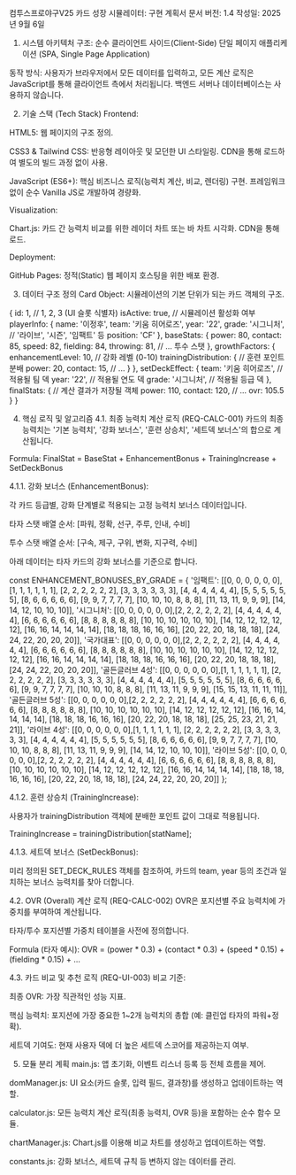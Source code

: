컴투스프로야구V25 카드 성장 시뮬레이터: 구현 계획서
문서 버전: 1.4
작성일: 2025년 9월 6일

1. 시스템 아키텍처
구조: 순수 클라이언트 사이드(Client-Side) 단일 페이지 애플리케이션 (SPA, Single Page Application)

동작 방식: 사용자가 브라우저에서 모든 데이터를 입력하고, 모든 계산 로직은 JavaScript를 통해 클라이언트 측에서 처리됩니다. 백엔드 서버나 데이터베이스는 사용하지 않습니다.

2. 기술 스택 (Tech Stack)
Frontend:

HTML5: 웹 페이지의 구조 정의.

CSS3 & Tailwind CSS: 반응형 레이아웃 및 모던한 UI 스타일링. CDN을 통해 로드하여 별도의 빌드 과정 없이 사용.

JavaScript (ES6+): 핵심 비즈니스 로직(능력치 계산, 비교, 렌더링) 구현. 프레임워크 없이 순수 Vanilla JS로 개발하여 경량화.

Visualization:

Chart.js: 카드 간 능력치 비교를 위한 레이더 차트 또는 바 차트 시각화. CDN을 통해 로드.

Deployment:

GitHub Pages: 정적(Static) 웹 페이지 호스팅을 위한 배포 환경.

3. 데이터 구조 정의
Card Object: 시뮬레이션의 기본 단위가 되는 카드 객체의 구조.

{
  id: 1, // 1, 2, 3 (UI 슬롯 식별자)
  isActive: true, // 시뮬레이션 활성화 여부
  playerInfo: {
    name: '이정후',
    team: '키움 히어로즈',
    year: '22',
    grade: '시그니처', // '라이브', '시즌', '임팩트' 등
    position: 'CF'
  },
  baseStats: {
    power: 80,
    contact: 85,
    speed: 82,
    fielding: 84,
    throwing: 81,
    // ... 투수 스탯
  },
  growthFactors: {
    enhancementLevel: 10, // 강화 레벨 (0-10)
    trainingDistribution: { // 훈련 포인트 분배
      power: 20,
      contact: 15,
      // ...
    }
  },
  setDeckEffect: {
    team: '키움 히어로즈', // 적용될 팀 덱
    year: '22', // 적용될 연도 덱
    grade: '시그니처', // 적용될 등급 덱
  },
  finalStats: { // 계산 결과가 저장될 객체
    power: 110,
    contact: 120,
    // ...
    ovr: 105.5
  }
}

4. 핵심 로직 및 알고리즘
4.1. 최종 능력치 계산 로직 (REQ-CALC-001)
카드의 최종 능력치는 '기본 능력치', '강화 보너스', '훈련 상승치', '세트덱 보너스'의 합으로 계산됩니다.

Formula:
FinalStat = BaseStat + EnhancementBonus + TrainingIncrease + SetDeckBonus

4.1.1. 강화 보너스 (EnhancementBonus):

각 카드 등급별, 강화 단계별로 적용되는 고정 능력치 보너스 데이터입니다.

타자 스탯 배열 순서: [파워, 정확, 선구, 주루, 인내, 수비]

투수 스탯 배열 순서: [구속, 제구, 구위, 변화, 지구력, 수비]

아래 데이터는 타자 카드의 강화 보너스를 기준으로 합니다.

const ENHANCEMENT_BONUSES_BY_GRADE = {
    '임팩트': [[0, 0, 0, 0, 0, 0],[1, 1, 1, 1, 1, 1], [2, 2, 2, 2, 2, 2], [3, 3, 3, 3, 3, 3], [4, 4, 4, 4, 4, 4], [5, 5, 5, 5, 5, 5],
                  [8, 6, 6, 6, 6, 6], [9, 9, 7, 7, 7, 7], [10, 10, 10, 8, 8, 8], [11, 13, 11, 9, 9, 9], [14, 14, 12, 10, 10, 10]],
    '시그니처': [[0, 0, 0, 0, 0, 0],[2, 2, 2, 2, 2, 2], [4, 4, 4, 4, 4, 4], [6, 6, 6, 6, 6, 6], [8, 8, 8, 8, 8, 8], [10, 10, 10, 10, 10, 10],
                  [14, 12, 12, 12, 12, 12], [16, 16, 14, 14, 14, 14], [18, 18, 18, 16, 16, 16], [20, 22, 20, 18, 18, 18], [24, 24, 22, 20, 20, 20]],
    '국가대표': [[0, 0, 0, 0, 0, 0],[2, 2, 2, 2, 2, 2], [4, 4, 4, 4, 4, 4], [6, 6, 6, 6, 6, 6], [8, 8, 8, 8, 8, 8], [10, 10, 10, 10, 10, 10],
                  [14, 12, 12, 12, 12, 12], [16, 16, 14, 14, 14, 14], [18, 18, 18, 16, 16, 16], [20, 22, 20, 18, 18, 18], [24, 24, 22, 20, 20, 20]],
    '골든글러브 4성': [[0, 0, 0, 0, 0, 0],[1, 1, 1, 1, 1, 1], [2, 2, 2, 2, 2, 2], [3, 3, 3, 3, 3, 3], [4, 4, 4, 4, 4, 4], [5, 5, 5, 5, 5, 5],
                      [8, 6, 6, 6, 6, 6], [9, 9, 7, 7, 7, 7], [10, 10, 10, 8, 8, 8], [11, 13, 11, 9, 9, 9], [15, 15, 13, 11, 11, 11]],
    '골든글러브 5성': [[0, 0, 0, 0, 0, 0],[2, 2, 2, 2, 2, 2], [4, 4, 4, 4, 4, 4], [6, 6, 6, 6, 6, 6], [8, 8, 8, 8, 8, 8], [10, 10, 10, 10, 10, 10],
                      [14, 12, 12, 12, 12, 12], [16, 16, 14, 14, 14, 14], [18, 18, 18, 16, 16, 16], [20, 22, 20, 18, 18, 18], [25, 25, 23, 21, 21, 21]],
    '라이브 4성': [[0, 0, 0, 0, 0, 0],[1, 1, 1, 1, 1, 1], [2, 2, 2, 2, 2, 2], [3, 3, 3, 3, 3, 3], [4, 4, 4, 4, 4, 4], [5, 5, 5, 5, 5, 5],
                      [8, 6, 6, 6, 6, 6], [9, 9, 7, 7, 7, 7], [10, 10, 10, 8, 8, 8], [11, 13, 11, 9, 9, 9], [14, 14, 12, 10, 10, 10]],
    '라이브 5성': [[0, 0, 0, 0, 0, 0],[2, 2, 2, 2, 2, 2], [4, 4, 4, 4, 4, 4], [6, 6, 6, 6, 6, 6], [8, 8, 8, 8, 8, 8], [10, 10, 10, 10, 10, 10],
                      [14, 12, 12, 12, 12, 12], [16, 16, 14, 14, 14, 14], [18, 18, 18, 16, 16, 16], [20, 22, 20, 18, 18, 18], [24, 24, 22, 20, 20, 20]]
};

4.1.2. 훈련 상승치 (TrainingIncrease):

사용자가 trainingDistribution 객체에 분배한 포인트 값이 그대로 적용됩니다.

TrainingIncrease = trainingDistribution[statName];

4.1.3. 세트덱 보너스 (SetDeckBonus):

미리 정의된 SET_DECK_RULES 객체를 참조하여, 카드의 team, year 등의 조건과 일치하는 보너스 능력치를 찾아 더합니다.

4.2. OVR (Overall) 계산 로직 (REQ-CALC-002)
OVR은 포지션별 주요 능력치에 가중치를 부여하여 계산됩니다.

타자/투수 포지션별 가중치 테이블을 사전에 정의합니다.

Formula (타자 예시):
OVR = (power * 0.3) + (contact * 0.3) + (speed * 0.15) + (fielding * 0.15) + ...

4.3. 카드 비교 및 추천 로직 (REQ-UI-003)
비교 기준:

최종 OVR: 가장 직관적인 성능 지표.

핵심 능력치: 포지션에 가장 중요한 1~2개 능력치의 총합 (예: 클린업 타자의 파워+정확).

세트덱 기여도: 현재 사용자 덱에 더 높은 세트덱 스코어를 제공하는지 여부.

5. 모듈 분리 계획
main.js: 앱 초기화, 이벤트 리스너 등록 등 전체 흐름을 제어.

domManager.js: UI 요소(카드 슬롯, 입력 필드, 결과창)를 생성하고 업데이트하는 역할.

calculator.js: 모든 능력치 계산 로직(최종 능력치, OVR 등)을 포함하는 순수 함수 모듈.

chartManager.js: Chart.js를 이용해 비교 차트를 생성하고 업데이트하는 역할.

constants.js: 강화 보너스, 세트덱 규칙 등 변하지 않는 데이터를 관리.